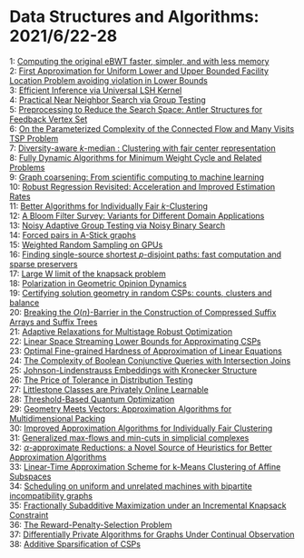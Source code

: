 # Data Structures and Algorithms: 2021/6/22-28  
1: [Computing the original eBWT faster, simpler, and with less memory](https://doi.org/10.48550/arXiv.2106.11191)  
2: [First Approximation for Uniform Lower and Upper Bounded Facility  Location Problem avoiding violation in Lower Bounds](https://doi.org/10.48550/arXiv.2106.11372)  
3: [Efficient Inference via Universal LSH Kernel](https://doi.org/10.48550/arXiv.2106.11426)  
4: [Practical Near Neighbor Search via Group Testing](https://doi.org/10.48550/arXiv.2106.11565)  
5: [Preprocessing to Reduce the Search Space: Antler Structures for Feedback  Vertex Set](https://doi.org/10.48550/arXiv.2106.11675)  
6: [On the Parameterized Complexity of the Connected Flow and Many Visits  TSP Problem](https://doi.org/10.48550/arXiv.2106.11689)  
7: [Diversity-aware $k$-median : Clustering with fair center representation](https://doi.org/10.48550/arXiv.2106.11696)  
8: [Fully Dynamic Algorithms for Minimum Weight Cycle and Related Problems](https://doi.org/10.48550/arXiv.2106.11744)  
9: [Graph coarsening: From scientific computing to machine learning](https://doi.org/10.48550/arXiv.2106.11863)  
10: [Robust Regression Revisited: Acceleration and Improved Estimation Rates](https://doi.org/10.48550/arXiv.2106.11938)  
11: [Better Algorithms for Individually Fair $k$-Clustering](https://doi.org/10.48550/arXiv.2106.12150)  
12: [A Bloom Filter Survey: Variants for Different Domain Applications](https://doi.org/10.48550/arXiv.2106.12189)  
13: [Noisy Adaptive Group Testing via Noisy Binary Search](https://doi.org/10.48550/arXiv.2106.12193)  
14: [Forced pairs in A-Stick graphs](https://doi.org/10.48550/arXiv.2106.12249)  
15: [Weighted Random Sampling on GPUs](https://doi.org/10.48550/arXiv.2106.12270)  
16: [Finding single-source shortest $p$-disjoint paths: fast computation and  sparse preservers](https://doi.org/10.48550/arXiv.2106.12293)  
17: [Large W limit of the knapsack problem](https://doi.org/10.48550/arXiv.2107.14080)  
18: [Polarization in Geometric Opinion Dynamics](https://doi.org/10.48550/arXiv.2106.12459)  
19: [Certifying solution geometry in random CSPs: counts, clusters and  balance](https://doi.org/10.48550/arXiv.2106.12710)  
20: [Breaking the $O(n)$-Barrier in the Construction of Compressed Suffix  Arrays and Suffix Trees](https://doi.org/10.48550/arXiv.2106.12725)  
21: [Adaptive Relaxations for Multistage Robust Optimization](https://doi.org/10.48550/arXiv.2106.12858)  
22: [Linear Space Streaming Lower Bounds for Approximating CSPs](https://doi.org/10.48550/arXiv.2106.13078)  
23: [Optimal Fine-grained Hardness of Approximation of Linear Equations](https://doi.org/10.48550/arXiv.2106.13210)  
24: [The Complexity of Boolean Conjunctive Queries with Intersection Joins](https://doi.org/10.48550/arXiv.2106.13342)  
25: [Johnson-Lindenstrauss Embeddings with Kronecker Structure](https://doi.org/10.48550/arXiv.2106.13349)  
26: [The Price of Tolerance in Distribution Testing](https://doi.org/10.48550/arXiv.2106.13414)  
27: [Littlestone Classes are Privately Online Learnable](https://doi.org/10.48550/arXiv.2106.13513)  
28: [Threshold-Based Quantum Optimization](https://doi.org/10.48550/arXiv.2106.13860)  
29: [Geometry Meets Vectors: Approximation Algorithms for Multidimensional  Packing](https://doi.org/10.48550/arXiv.2106.13951)  
30: [Improved Approximation Algorithms for Individually Fair Clustering](https://doi.org/10.48550/arXiv.2106.14043)  
31: [Generalized max-flows and min-cuts in simplicial complexes](https://doi.org/10.48550/arXiv.2106.14116)  
32: [$\alpha$-approximate Reductions: a Novel Source of Heuristics for Better  Approximation Algorithms](https://doi.org/10.48550/arXiv.2106.14169)  
33: [Linear-Time Approximation Scheme for k-Means Clustering of Affine  Subspaces](https://doi.org/10.48550/arXiv.2106.14176)  
34: [Scheduling on uniform and unrelated machines with bipartite  incompatibility graphs](https://doi.org/10.48550/arXiv.2106.14354)  
35: [Fractionally Subadditive Maximization under an Incremental Knapsack  Constraint](https://doi.org/10.48550/arXiv.2106.14454)  
36: [The Reward-Penalty-Selection Problem](https://doi.org/10.48550/arXiv.2106.14601)  
37: [Differentially Private Algorithms for Graphs Under Continual Observation](https://doi.org/10.48550/arXiv.2106.14756)  
38: [Additive Sparsification of CSPs](https://doi.org/10.48550/arXiv.2106.14757)  